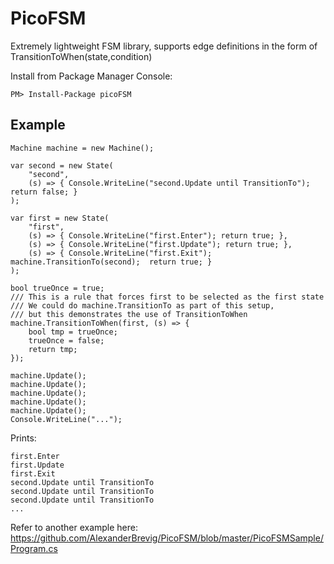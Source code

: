 PicoFSM
=======

Extremely lightweight FSM library, supports edge definitions in the form of TransitionToWhen(state,condition)

Install from Package Manager Console:

    PM> Install-Package picoFSM

Example
-------

    Machine machine = new Machine();

    var second = new State(
        "second",
        (s) => { Console.WriteLine("second.Update until TransitionTo"); return false; }
    );

    var first = new State(
        "first",
        (s) => { Console.WriteLine("first.Enter"); return true; },
        (s) => { Console.WriteLine("first.Update"); return true; },
        (s) => { Console.WriteLine("first.Exit"); machine.TransitionTo(second);  return true; }
    );

    bool trueOnce = true;
    /// This is a rule that forces first to be selected as the first state
    /// We could do machine.TransitionTo as part of this setup, 
    /// but this demonstrates the use of TransitionToWhen
    machine.TransitionToWhen(first, (s) => {
        bool tmp = trueOnce;
        trueOnce = false;
        return tmp;
    });

    machine.Update();
    machine.Update();
    machine.Update();
    machine.Update();
    machine.Update();
    Console.WriteLine("...");

Prints:

    first.Enter
    first.Update
    first.Exit
    second.Update until TransitionTo
    second.Update until TransitionTo
    second.Update until TransitionTo
    ...

Refer to another example here:
https://github.com/AlexanderBrevig/PicoFSM/blob/master/PicoFSMSample/Program.cs
